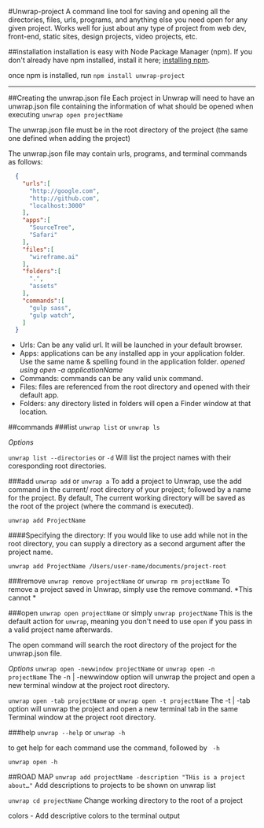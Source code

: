 #Unwrap-project
A command line tool for saving and opening all the directories, files, urls, programs, and anything else you need open for any given project. Works well for just about any type of project from web dev, front-end, static sites, design projects, video projects, etc.

##installation
installation is easy with Node Package Manager (npm). If you don't already have npm installed, install it here; [installing npm](htpp://www.npm.org).

once npm is installed, run
`npm install unwrap-project`

---

##Creating the unwrap.json file
Each project in Unwrap will need to have an unwrap.json file containing the information of what should be opened when executing `unwrap open projectName`

The unwrap.json file must be in the root directory of the project (the same one defined when adding the project)

The unwrap.json file may contain urls, programs, and terminal commands as follows:
```json
  {
    "urls":[
      "http://google.com",
      "http://github.com",
      "localhost:3000"
    ],
    "apps":[
      "SourceTree",
      "Safari"
    ],
    "files":[
      "wireframe.ai"
    ],
    "folders":[
      ".",
      "assets"
    ],
    "commands":[
      "gulp sass",
      "gulp watch",
    ]
  }

```
- Urls: Can be any valid url. It will be launched in your default browser.
- Apps: applications can be any installed app in your application folder. Use the same name & spelling found in the application folder. *opened using open -a applicationName*
- Commands: commands can be any valid unix command.
- Files: files are referenced from the root directory and opened with their default app. 
- Folders: any directory listed in folders will open a Finder window at that location.


##commands
###list
`unwrap list` or `unwrap ls`

*Options*

`unwrap list --directories` or `-d`
Will list the project names with their coresponding root directories.


###add
`unwrap add` or `unwrap a`
To add a project to Unwrap, use the add command in the current/ root directory of your project; followed by a name for the project. By default, The current working directory will be saved as the root of the project (where the command is executed).
```
unwrap add ProjectName
```
####Specifying the directory: 
If you would like to use add while not in the root directory, you can supply a directory as a second argument after the project name. 
```
unwrap add ProjectName /Users/user-name/documents/project-root
```

###remove
`unwrap remove projectName` or `unwrap rm projectName`
To remove a project saved in Unwrap, simply use the remove command. *This cannot *

###open
`unwrap open projectName` or simply `unwrap projectName`
This is the default action for `unwrap`, meaning you don't need to use `open` if you pass in a valid project name afterwards. 

The open command will search the root directory of the project for the unwrap.json file. 

*Options*
`unwrap open -newwindow projectName` or `unwrap open -n projectName`
The -n | -newwindow option will unwrap the project and open a new terminal window at the project root directory.

`unwrap open -tab projectName` or `unwrap open -t projectName`
The -t | -tab option will unwrap the project and open a new terminal tab in the same Terminal window at the project root directory. 

###help
`unwrap --help` or `unwrap -h`

to get help for each command use the command, followed by ` -h`
```
unwrap open -h
```


##ROAD MAP
`unwrap add projectName -description "THis is a project about…"` Add descriptions to projects to be shown on unwrap list

`unwrap cd projectName` Change working directory to the root of a project

colors - Add descriptive colors to the terminal output